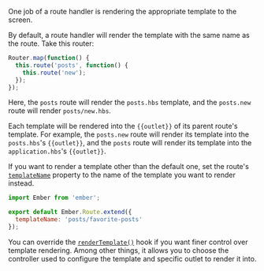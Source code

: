 One job of a route handler is rendering the appropriate template to the screen.

By default, a route handler will render the template with the same name as the
route. Take this router:

```javascript {data-filename=app/router.js}
Router.map(function() {
  this.route('posts', function() {
    this.route('new');
  });
});
```

Here, the `posts` route will render the `posts.hbs` template, and
the `posts.new` route will render `posts/new.hbs`.

Each template will be rendered into the `{{outlet}}` of its parent route's
template. For example, the `posts.new` route will render its template into the
`posts.hbs`'s `{{outlet}}`, and the `posts` route will render its template into
the `application.hbs`'s `{{outlet}}`.

If you want to render a template other than the default one, set the route's [`templateName`][1] property to the name of
the template you want to render instead.

```javascript {data-filename=app/routes/posts.js}
import Ember from 'ember';

export default Ember.Route.extend({
  templateName: 'posts/favorite-posts'
});
```

You can override the [`renderTemplate()`][2] hook if you want finer control over template rendering.
Among other things, it allows you to choose the controller used to configure the template and specific outlet to render it into.

[1]: https://api.emberjs.com/classes/Ember.Route.html#property_templateName
[2]: https://api.emberjs.com/classes/Ember.Route.html#method_renderTemplate
